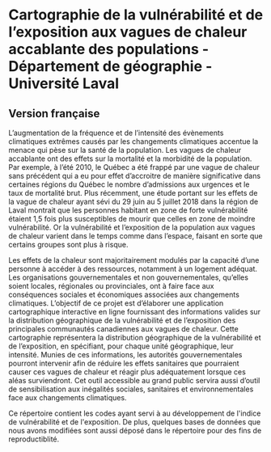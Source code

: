 # Cartographie de la vulnérabilité et de l’exposition aux vagues de chaleur accablante des populations - Département de géographie - Université Laval

## Version française
L’augmentation de la fréquence et de l’intensité des évènements climatiques extrêmes causés par les changements climatiques accentue la menace qui pèse sur la santé de la population. Les vagues de chaleur accablante ont des effets sur la mortalité et la morbidité de la population. Par exemple, à l’été 2010, le Québec a été frappé par une vague de chaleur sans précédent qui a eu pour effet d’accroitre de manière significative dans certaines régions du Québec le nombre d’admissions aux urgences et le taux de mortalité brut. Plus récemment, une étude portant sur les effets de la vague de chaleur ayant sévi du 29 juin au 5 juillet 2018 dans la région de Laval montrait que les personnes habitant en zone de forte vulnérabilité étaient 1,5 fois plus susceptibles de mourir que celles en zone de moindre vulnérabilité. Or la vulnérabilité et l’exposition de la population aux vagues de chaleur varient dans le temps comme dans l’espace, faisant en sorte que certains groupes sont plus à risque. 

Les effets de la chaleur sont majoritairement modulés par la capacité d’une personne à accéder à des ressources, notamment à un logement adéquat. Les organisations gouvernementales et non gouvernementales, qu’elles soient locales, régionales ou provinciales, ont à faire face aux conséquences sociales et économiques associées aux changements climatiques. L’objectif de ce projet est d’élaborer une application cartographique interactive en ligne fournissant des informations valides sur la distribution géographique de la vulnérabilité et de l’exposition des principales communautés canadiennes aux vagues de chaleur. Cette cartographie représentera la distribution géographique de la vulnérabilité et de l’exposition, en spécifiant, pour chaque unité géographique, leur intensité. Munies de ces informations, les autorités gouvernementales pourront intervenir afin de réduire les effets sanitaires que pourraient causer ces vagues de chaleur et réagir plus adéquatement lorsque ces aléas surviendront. Cet outil accessible au grand public servira aussi d’outil de sensibilisation aux inégalités sociales, sanitaires et environnementales face aux changements climatiques.  

Ce répertoire contient les codes ayant servi à au développement de l'indice de vulnérabilité et de l'exposition. De plus, quelques bases de données que nous avons modifiées sont aussi déposé dans le répertoire pour des fins de reproductiblité.
